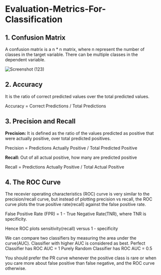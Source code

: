 # Evaluation-Metrics-For-Classification

## 1. Confusion Matrix

A confusion matrix is a n * n matrix, where n represent the number of classes in the target variable. There can be multiple classes in the dependent variable.

![Screenshot (123)](https://user-images.githubusercontent.com/63502418/116848496-60495080-ac0a-11eb-91bb-8c8d87dfef27.png)

## 2. Accuracy 

It is the ratio of correct predicted values over the total predicted values.

Accuracy = Correct Predictions / Total Predictions

## 3. Precision and Recall

**Precision:** It is defined as the ratio of the values predicted as positive that were actually positive, over total predicted positives.

Precision = Predictions Actually Positive / Total Predicted Positive

**Recall:** Out of all actual positive, how many are predicted positive

Recall = Predictions Actually Positive / Total Actual Positive

## 4. The ROC Curve

The recevier operating characteristics (ROC) curve is very similar to the precision/recall curve, but instead of plotting precision vs recall, the ROC curve plots the true positive rate(recall) against the false positive rate.

False Positive Rate (FPR) = 1 - True Negative Rate(TNR), where TNR is specificity.

Hence ROC plots sensitivity(recall) versus 1 - specificity

We can compare two classifiers by measuring the area under the curve(AUC). Classifier with higher AUC is considered as best.
Perfect Classifier has ROC AUC = 1
Purely Random Classifier has ROC AUC = 0.5

You should prefer the PR curve whenever the positive class is rare or when you care more about false positive than false negative, and the ROC curve otherwise.
